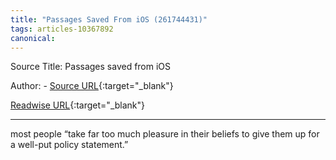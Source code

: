 ```yaml
---
title: "Passages Saved From iOS (261744431)"
tags: articles-10367892
canonical: 
---
```


Source Title: Passages saved from iOS

Author:  - [Source URL](){:target="_blank"}

[Readwise URL](https://readwise.io/open/261744431){:target="_blank"}

---

most people “take far too much pleasure in their beliefs to give them up for a well-put policy statement.”
